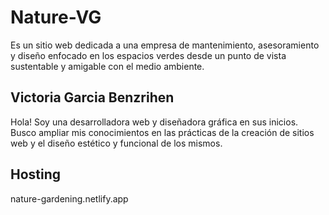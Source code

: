 # Nature-VG
Es un sitio web dedicada a una empresa de mantenimiento, asesoramiento y diseño enfocado en los espacios verdes desde un punto de vista sustentable y amigable con el medio ambiente.
## Victoria Garcia Benzrihen
Hola! Soy una desarrolladora web y diseñadora gráfica en sus inicios. Busco ampliar mis conocimientos en las prácticas de la creación de sitios web y el diseño estético y funcional de los mismos.
## Hosting
nature-gardening.netlify.app
